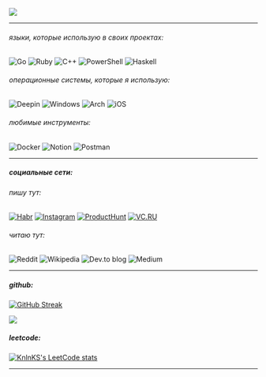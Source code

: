 ![](https://habrastorage.org/webt/fy/zb/rn/fyzbrnl2ebif0xa51ombui737uc.png)
_____
###### языки, которые использую в своих проектах:
![Go](https://img.shields.io/badge/go-%2300ADD8.svg?style=for-the-badge&logo=go&logoColor=white&color=706B4D) ![Ruby](https://img.shields.io/badge/ruby-%23CC342D.svg?style=for-the-badge&logo=ruby&logoColor=white&color=806240) ![C++](https://img.shields.io/badge/c++-%2300599C.svg?style=for-the-badge&logo=c%2B%2B&logoColor=white&color=BE8D6D) ![PowerShell](https://img.shields.io/badge/PowerShell-%235391FE.svg?style=for-the-badge&logo=powershell&logoColor=493628&color=C3AE99) ![Haskell](https://img.shields.io/badge/Haskell-5e5086?style=for-the-badge&logo=haskell&logoColor=493628&color=D9DAD4)
###### операционные системы, которые я использую:

![Deepin](https://img.shields.io/badge/Deepin-007CFF?style=for-the-badge&logo=deepin&logoColor=white&color=806240) ![Windows](https://img.shields.io/badge/Windows-0078D6?style=for-the-badge&logo=windows&logoColor=white&color=BE8D6D) ![Arch](https://img.shields.io/badge/Arch%20Linux-1793D1?logo=arch-linux&logoColor=493628&style=for-the-badge&color=C3AE99) ![iOS](https://img.shields.io/badge/iOS-000000?style=for-the-badge&logo=ios&logoColor=493628&color=D9DAD4) 

###### любимые инструменты:
![Docker](https://img.shields.io/badge/docker-%230db7ed.svg?style=for-the-badge&logo=docker&logoColor=white&color=706B4D) ![Notion](https://img.shields.io/badge/Notion-%23000000.svg?style=for-the-badge&logo=notion&logoColor=white&color=806240) ![Postman](https://img.shields.io/badge/Postman-FF6C37?style=for-the-badge&logo=postman&logoColor=white&color=BE8D6D)
____
##### социальные сети:
###### пишу тут:
[![Habr](https://img.shields.io/badge/habr-%23E4405F.svg?style=for-the-badge&logo=habr&logoColor=white&color=806240)](https://habr.com/ru/users/sailordev/) [![Instagram](https://img.shields.io/badge/Instagram-%23E4405F.svg?style=for-the-badge&logo=Instagram&logoColor=white&color=BE8D6D)](https://www.instagram.com/sugar.jeweler/) [![ProductHunt](https://img.shields.io/badge/Product--Hunt-2CA5E0?style=for-the-badge&logo=producthunt&logoColor=493628&color=C3AE99)](https://www.producthunt.com/products/piligrim-guide?ref=vc.ru) [![VC.RU](https://img.shields.io/badge/VC.RU-2CA5E0?style=for-the-badge&logo=v&logoColor=493628&color=D9DAD4)](https://vc.ru/u/1259990-danila-kravchenko)
###### читаю тут:
![Reddit](https://img.shields.io/badge/Reddit-%23FF4500.svg?style=for-the-badge&logo=Reddit&logoColor=white&color=706B4D) ![Wikipedia](https://img.shields.io/badge/Wikipedia-%23000000.svg?style=for-the-badge&logo=wikipedia&logoColor=white&color=806240) ![Dev.to blog](https://img.shields.io/badge/dev.to-0A0A0A?style=for-the-badge&logo=dev.to&logoColor=white&color=BE8D6D) ![Medium](https://img.shields.io/badge/Medium-12100E?style=for-the-badge&logo=medium&logoColor=493628&color=C3AE99)
_____
##### github:
[![GitHub Streak](https://streak-stats.demolab.com?user=kravchadev&locale=ru&ring=716B4B91&fire=716B4B&currStreakLabel=493628&currStreakNum=493628&sideNums=C58B69&sideLabels=C58B69&dates=C4AE96)](https://git.io/streak-stats)

![](https://img.shields.io/github/stars/kravchadev?color=C3AE99&label=Звезд&logo=github&style=for-the-badge)

##### leetcode:
[![KnlnKS's LeetCode
stats](https://leetcode-stats-six.vercel.app/api?username=KravchaDev)](https://github.com/KravchaDev/leetcode)
_____